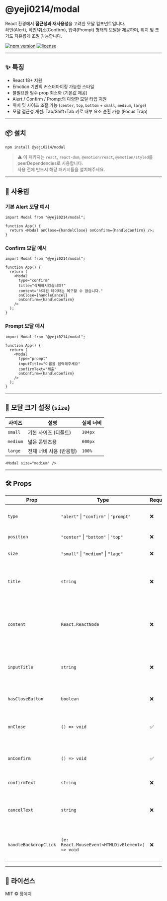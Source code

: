 # @yeji0214/modal

React 환경에서 **접근성과 재사용성**을 고려한 모달 컴포넌트입니다.  
확인(Alert), 확인/취소(Confirm), 입력(Prompt) 형태의 모달을 제공하며, 위치 및 크기도 자유롭게 조절 가능합니다.

[![npm version](https://img.shields.io/npm/v/@yeji0214/modal.svg)](https://www.npmjs.com/package/@yeji0214/modal)
[![license](https://img.shields.io/npm/l/@yeji0214/modal.svg)](LICENCSE)

---

## ✨ 특징

- React 18+ 지원
- Emotion 기반의 커스터마이징 가능한 스타일
- 불필요한 필수 prop 최소화 (기본값 제공)
- Alert / Confirm / Prompt의 다양한 모달 타입 지원
- 위치 및 사이즈 조절 가능 (`center`, `top`, `bottom` + `small`, `medium`, `large`)
- 모달 접근성 개선: Tab/Shift+Tab 키로 내부 요소 순환 가능 (Focus Trap)

---

## 📦 설치

```bash
npm install @yeji0214/modal
```

> ⚠️ 이 패키지는 `react`, `react-dom`, `@emotion/react`, `@emotion/styled`를 peerDependencies로 사용합니다.  
> 사용 전에 반드시 해당 패키지들을 설치해주세요.

---

## 🧩 사용법

### 기본 Alert 모달 예시

```tsx
import Modal from "@yeji0214/modal";

function App() {
  return <Modal onClose={handelClose} onConfirm={handleConfirm} />;
}
```

### Confirm 모달 예시

```tsx
import Modal from "@yeji0214/modal";

function App() {
  return (
    <Modal
      type="confirm"
      title="삭제하시겠습니까?"
      content="삭제된 데이터는 복구할 수 없습니다."
      onClose={handleCancel}
      onConfirm={handleConfirm}
    />
  );
}
```

### Prompt 모달 예시

```tsx
import Modal from "@yeji0214/modal";

function App() {
  return (
    <Modal
      type="prompt"
      inputTitle="이름을 입력해주세요"
      confirmText="제출"
      onConfirm={handleConfirm}
    />
  );
}
```

---

## 📐 모달 크기 설정 (`size`)

| 사이즈   | 설명                    | 실제 너비 |
| -------- | ----------------------- | --------- |
| `small`  | 기본 사이즈 (디폴트)    | `304px`   |
| `medium` | 넓은 콘텐츠용           | `600px`   |
| `large`  | 전체 너비 사용 (반응형) | `100%`    |

```tsx
<Modal size="medium" />
```

---

## 🛠️ Props

| Prop                  | Type                                            | Required | Default              | Description                                                  |
| --------------------- | ----------------------------------------------- | -------- | -------------------- | ------------------------------------------------------------ |
| `type`                | `"alert"` \| `"confirm"` \| `"prompt"`          | ❌       | `"alert"`            | 모달의 형태를 지정합니다.                                    |
| `position`            | `"center"` \| `"bottom"` \| `"top"`             | ❌       | `"center"`           | 모달 위치를 지정합니다.                                      |
| `size`                | `"small"` \| `"medium"` \| `"lage"`             | ❌       | `"small"`            | 모달 크기를 지정합니다.                                      |
| `title`               | `string`                                        | ❌       | `"알림"`             | 모달 제목입니다. `prompt` 타입에서는 표시되지 않습니다.      |
| `content`             | `React.ReactNode`                               | ❌       | `"내용이 없습니다."` | 모달 본문 내용입니다. `prompt` 타입에서는 표시되지 않습니다. |
| `inputTitle`          | `string`                                        | ❌       | `"입력해주세요."`    | `prompt` 타입에서 입력 필드 상단의 안내 문구입니다.          |
| `hasCloseButton`      | `boolean`                                       | ❌       | `true`               | 우측 상단 닫기 버튼 표시 여부입니다.                         |
| `onClose`             | `() => void`                                    | ✅       | –                    | 닫기 버튼, 백드롭 클릭 시 실행되는 콜백입니다.               |
| `onConfirm`           | `() => void`                                    | ✅       | –                    | 확인 버튼 클릭 시 실행되는 콜백입니다.                       |
| `confirmText`         | `string`                                        | ❌       | `"확인"`             | 확인 버튼 텍스트입니다.                                      |
| `cancelText`          | `string`                                        | ❌       | `"취소"`             | 취소 버튼 텍스트입니다. (confirm, prompt 타입에서 사용)      |
| `handleBackdropClick` | `(e: React.MouseEvent<HTMLDivElement>) => void` | ❌       | –                    | 백드롭 클릭 시 실행할 커스텀 핸들러입니다.                   |

---

## 📃 라이선스

MIT © 정예지

